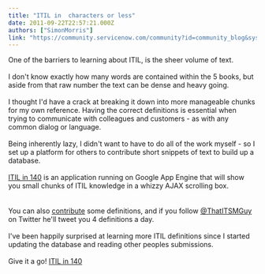 ```yaml
---
title: "ITIL in  characters or less"
date: 2011-09-22T22:57:21.000Z
authors: ["SimonMorris"]
link: "https://community.servicenow.com/community?id=community_blog&sys_id=3eaca625dbd0dbc01dcaf3231f961934"
---
```

<p>One of the barriers to learning about ITIL, is the sheer volume of text.<br /><br />I don't know exactly how many words are contained within the 5 books, but aside from that raw number the text can be dense and heavy going.<br /><br />I thought I'd have a crack at breaking it down into more manageable chunks for my own reference. Having the correct definitions is essential when trying to communicate with colleagues and customers - as with any common dialog or language.<br /><br />Being inherently lazy, I didn't want to have to do all of the work myself - so I set up a platform for others to contribute short snippets of text to build up a database.<br /><br /><a title="il-in-140.appspot.com" href="http://itil-in-140.appspot.com">ITIL in 140</a> is an application running on Google App Engine that will show you small chunks of ITIL knowledge in a whizzy AJAX scrolling box.<br /><br /><img  alt="" class="jive-image" src="ede091c6db5897049c9ffb651f96195c.iix" /><br /><br />You can also <a title="il-in-140.appspot.com/contribute" href="http://itil-in-140.appspot.com/contribute">contribute</a> some definitions, and if you follow <a title="itter.com/ThatITSMGuy" href="http://twitter.com/ThatITSMGuy">@ThatITSMGuy</a> on Twitter he'll tweet you 4 definitions a day.<br /><br />I've been happily surprised at learning more ITIL definitions since I started updating the database and reading other peoples submissions.<br /><br />Give it a go! <a title="il-in-140.appspot.com" href="http://itil-in-140.appspot.com">ITIL in 140</a></p>